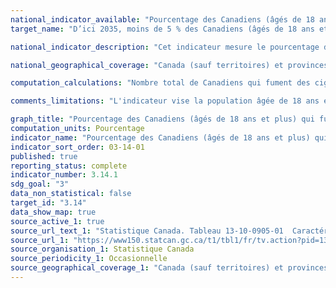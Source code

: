 ```yaml
---
national_indicator_available: "Pourcentage des Canadiens (âgés de 18 ans et plus) qui fument actuellement des cigarettes"
target_name: "D’ici 2035, moins de 5 % des Canadiens (âgés de 18 ans et plus) fument la cigarette"

national_indicator_description: "Cet indicateur mesure le pourcentage de Canadiens qui fument actuellement des cigarettes."

national_geographical_coverage: "Canada (sauf territoires) et provinces"

computation_calculations: "Nombre total de Canadiens qui fument des cigarettes (occasionnellement et quotidiennement) âgés de 18 ans et plus divisé par la population totale âgée de 18 ans et plus."

comments_limitations: "L'indicateur vise la population âgée de 18 ans et plus vivant dans les dix provinces et les trois territoires. Sont exclus du champ de l'enquête les personnes vivant dans les réserves indiennes et autres peuplements autochtones des provinces, les membres à temps plein des Forces canadiennes, la population vivant en établissement et les personnes vivant dans les régions sociosanitaires : Région du Nunavik et Région des Terres-Cries-de-la-Baie-James au Québec. Ensemble, ces exclusions représentent moins de 3 % de la population canadienne âgée de 18 ans et plus."

graph_title: "Pourcentage des Canadiens (âgés de 18 ans et plus) qui fument actuellement des cigarettes"
computation_units: Pourcentage
indicator_name: "Pourcentage des Canadiens (âgés de 18 ans et plus) qui fument actuellement des cigarettes"
indicator_sort_order: 03-14-01
published: true
reporting_status: complete
indicator_number: 3.14.1
sdg_goal: "3"
data_non_statistical: false
target_id: "3.14"
data_show_map: true
source_active_1: true
source_url_text_1: "Statistique Canada. Tableau 13-10-0905-01  Caractéristiques de la santé, estimations annuelles"
source_url_1: "https://www150.statcan.gc.ca/t1/tbl1/fr/tv.action?pid=1310090501"
source_organisation_1: Statistique Canada
source_periodicity_1: Occasionnelle
source_geographical_coverage_1: "Canada (sauf territoires) et provinces"
---
```

